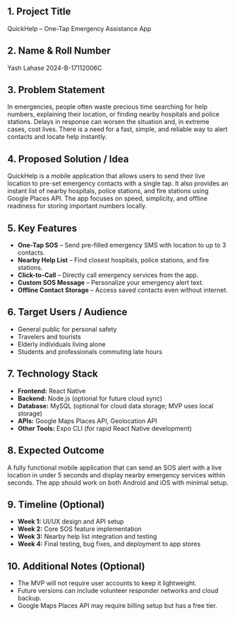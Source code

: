 ## 1. Project Title
QuickHelp – One-Tap Emergency Assistance App

## 2. Name & Roll Number
Yash Lahase 2024-B-17112006C

## 3. Problem Statement
In emergencies, people often waste precious time searching for help numbers, explaining their location, or finding nearby hospitals and police stations. Delays in response can worsen the situation and, in extreme cases, cost lives. There is a need for a fast, simple, and reliable way to alert contacts and locate help instantly.

## 4. Proposed Solution / Idea
QuickHelp is a mobile application that allows users to send their live location to pre-set emergency contacts with a single tap. It also provides an instant list of nearby hospitals, police stations, and fire stations using Google Places API. The app focuses on speed, simplicity, and offline readiness for storing important numbers locally.

## 5. Key Features
- **One-Tap SOS** – Send pre-filled emergency SMS with location to up to 3 contacts.
- **Nearby Help List** – Find closest hospitals, police stations, and fire stations.
- **Click-to-Call** – Directly call emergency services from the app.
- **Custom SOS Message** – Personalize your emergency alert text.
- **Offline Contact Storage** – Access saved contacts even without internet.

## 6. Target Users / Audience
- General public for personal safety
- Travelers and tourists
- Elderly individuals living alone
- Students and professionals commuting late hours

## 7. Technology Stack
- **Frontend:** React Native  
- **Backend:** Node.js (optional for future cloud sync)  
- **Database:** MySQL (optional for cloud data storage; MVP uses local storage)  
- **APIs:** Google Maps Places API, Geolocation API  
- **Other Tools:** Expo CLI (for rapid React Native development)

## 8. Expected Outcome
A fully functional mobile application that can send an SOS alert with a live location in under 5 seconds and display nearby emergency services within seconds. The app should work on both Android and iOS with minimal setup.

## 9. Timeline (Optional)
- **Week 1:** UI/UX design and API setup  
- **Week 2:** Core SOS feature implementation  
- **Week 3:** Nearby help list integration and testing  
- **Week 4:** Final testing, bug fixes, and deployment to app stores

## 10. Additional Notes (Optional)
- The MVP will not require user accounts to keep it lightweight.  
- Future versions can include volunteer responder networks and cloud backup.  
- Google Maps Places API may require billing setup but has a free tier.  

